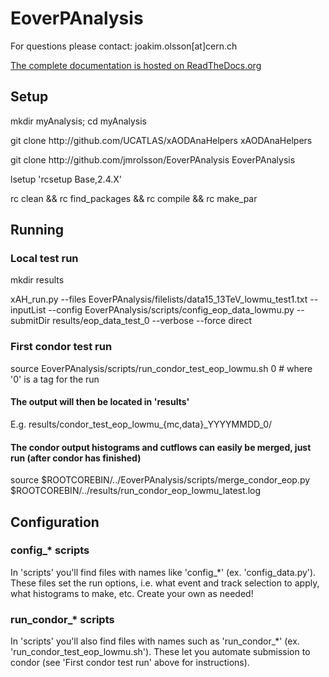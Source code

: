 # EoverPAnalysis
For questions please contact: joakim.olsson[at]cern.ch

<a href="http://eoverp.readthedocs.io/en/latest/">The complete documentation is hosted on ReadTheDocs.org</a> 

<h2>Setup</h2>
<p>mkdir myAnalysis; cd myAnalysis</p>
<p>git clone http://github.com/UCATLAS/xAODAnaHelpers xAODAnaHelpers</p>
<p>git clone http://github.com/jmrolsson/EoverPAnalysis EoverPAnalysis</p>
<p>lsetup 'rcsetup Base,2.4.X'</p>
<p>rc clean && rc find_packages && rc compile && rc make_par</p>

<h2>Running</h2>

<h3>Local test run</h3>
<p>mkdir results</p>
<p>xAH_run.py --files EoverPAnalysis/filelists/data15_13TeV_lowmu_test1.txt --inputList --config EoverPAnalysis/scripts/config_eop_data_lowmu.py --submitDir results/eop_data_test_0 --verbose --force direct</p>

<h3>First condor test run</h3>
<p>source EoverPAnalysis/scripts/run_condor_test_eop_lowmu.sh 0 # where '0' is a tag for the run</p>
<h4>The output will then be located in 'results'</h4>
<p>E.g. results/condor_test_eop_lowmu_{mc,data}_YYYYMMDD_0/</p>
<h4>The condor output histograms and cutflows can easily be merged, just run (after condor has finished)</h4> 
<p>source $ROOTCOREBIN/../EoverPAnalysis/scripts/merge_condor_eop.py $ROOTCOREBIN/../results/run_condor_eop_lowmu_latest.log

<h2>Configuration</h2>

<h3>config_* scripts</h3>

<p>In 'scripts' you'll find files with names like 'config_*' (ex. 'config_data.py'). These files set the run options, i.e. what event and track selection to apply, what histograms to make, etc. Create your own as needed!</p>

<h3>run_condor_* scripts</h3>

<p>In 'scripts' you'll also find files with names such as 'run_condor_*' (ex. 'run_condor_test_eop_lowmu.sh'). These let you automate submission to condor (see 'First condor test run' above for instructions).</p>
